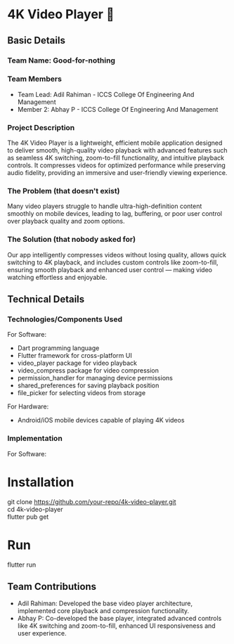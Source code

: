 # 4K Video Player 🎯

## Basic Details
### Team Name: Good-for-nothing

### Team Members
- Team Lead: Adil Rahiman - ICCS College Of Engineering And Management  
- Member 2: Abhay P - ICCS College Of Engineering And Management

### Project Description
The 4K Video Player is a lightweight, efficient mobile application designed to deliver smooth, high-quality video playback with advanced features such as seamless 4K switching, zoom-to-fill functionality, and intuitive playback controls. It compresses videos for optimized performance while preserving audio fidelity, providing an immersive and user-friendly viewing experience.

### The Problem (that doesn't exist)
Many video players struggle to handle ultra-high-definition content smoothly on mobile devices, leading to lag, buffering, or poor user control over playback quality and zoom options.

### The Solution (that nobody asked for)
Our app intelligently compresses videos without losing quality, allows quick switching to 4K playback, and includes custom controls like zoom-to-fill, ensuring smooth playback and enhanced user control — making video watching effortless and enjoyable.

## Technical Details
### Technologies/Components Used
For Software:
- Dart programming language  
- Flutter framework for cross-platform UI  
- video_player package for video playback  
- video_compress package for video compression  
- permission_handler for managing device permissions  
- shared_preferences for saving playback position  
- file_picker for selecting videos from storage  

For Hardware:
- Android/iOS mobile devices capable of playing 4K videos

### Implementation
For Software:

# Installation  
git clone https://github.com/your-repo/4k-video-player.git  
cd 4k-video-player  
flutter pub get  

# Run  
flutter run  

## Team Contributions
- Adil Rahiman: Developed the base video player architecture, implemented core playback and compression functionality.  
- Abhay P: Co-developed the base player, integrated advanced controls like 4K switching and zoom-to-fill, enhanced UI responsiveness and user experience.
